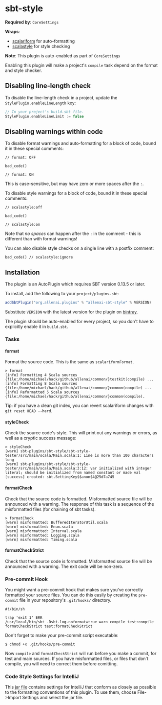 sbt-style
==========

**Required by**: `CoreSettings`

**Wraps**:

- [scalariform](https://github.com/mdr/scalariform) for auto-formatting
- [scalastyle](http://www.scalastyle.org/) for style checking

**Note**: This plugin is auto-enabled as part of `CoreSettings`

Enabling this plugin will make a project's `compile` task depend on the format and style checker.

## Disabling line-length check

To disable the line-length check in a project, update the `StylePlugin.enableLineLength` key:

```scala
// In your project's build.sbt file.
StylePlugin.enableLineLimit := false
```

## Disabling warnings within code
To disable format warnings and auto-formatting for a block of code, bound it in these special comments:
```
// format: OFF

bad_code()

// format: ON
```
This is case-sensitive, but may have zero or more spaces after the `:`.


To disable style warnings for a block of code, bound it in these special comments:
```
// scalastyle:off

bad_code()

// scalastyle:on
```

Note that *no spaces* can happen after the `:` in the comment - this is different than with format warnings!

You can also disable style checks on a single line with a postfix comment:
```
bad_code() // scalastyle:ignore
```

## Installation

The plugin is an AutoPlugin which requires SBT version 0.13.5 or later.

To install, add the following to your `project/plugins.sbt`:

```scala
addSbtPlugin("org.allenai.plugins" % "allenai-sbt-style" % VERSION)
```
Substitute `VERSION` with the latest version for the plugin on [bintray](https://bintray.com/allenai/sbt-plugins).

The plugin should be auto-enabled for every project, so you don't have to explicitly enable it in `build.sbt`.

### Tasks

#### format

Format the source code.  This is the same as `scalariformFormat`.

```
> format
[info] Formatting 4 Scala sources {file:/home/michael/hack/github/allenai/common/}testkit(compile) ...
[info] Formatting 8 Scala sources {file:/home/michael/hack/github/allenai/common/}common(compile) ...
[info] Reformatted 5 Scala sources {file:/home/michael/hack/github/allenai/common/}common(compile).
```

Tip: if you have a clean git index, you can revert scalariform changes with
`git reset HEAD --hard`.

#### styleCheck

Check the source code's style. This will print out any warnings or errors, as
well as a cryptic success message:
```
> styleCheck
[warn] sbt-plugins/sbt-style/sbt-style-tester/src/main/scala/Main.scala:1: Line is more than 100 characters long
[warn] sbt-plugins/sbt-style/sbt-style-tester/src/main/scala/Main.scala:3:12: var initialized with integer literal; should be initialized from named constant or made val
[success] created: sbt.SettingKey$$anon$4@25d7a745
```

#### formatCheck

Check that the source code is formatted.  Misformatted source file will be
announced with a warning.  The response of this task is a sequence of the
misformatted files (for chaining of sbt tasks).

```
> formatCheck
[warn] misformatted: BufferedIteratorUtil.scala
[warn] misformatted: Enum.scala
[warn] misformatted: Interval.scala
[warn] misformatted: Logging.scala
[warn] misformatted: Timing.scala
```

#### formatCheckStrict

Check that the source code is formatted.  Misformatted source file will be
announced with a warning.  The exit code will be non-zero.

### Pre-commit Hook

You might want a pre-commit hook that makes sure you've correctly formatted
your source files. You can do this easily by creating the `pre-commit` file in your repository's `.git/hooks/` directory.

    #!/bin/sh

    trap 'exit 1' ERR
    /usr/local/bin/sbt -Dsbt.log.noformat=true warn compile test:compile formatCheckStrict test:formatCheckStrict

Don't forget to make your pre-commit script executable:

    $ chmod +x .git/hooks/pre-commit

Now `compile` and `formatCheckStrict` will run before you make a commit, for test and main sources. If you have
misformatted files, or files that don't compile, you will need to correct them before comitting.

### Code Style Settings for IntelliJ
This [jar file](https://github.com/allenai/sbt-plugins/blob/master/sbt-style/settings/AI2CodeStyleSettingsForIntelliJ.jar) contains 
settings for IntelliJ that conform as closely as possible to the formatting conventions of this 
plugin.  To use them, choose File->Import Settings and select the jar file.
